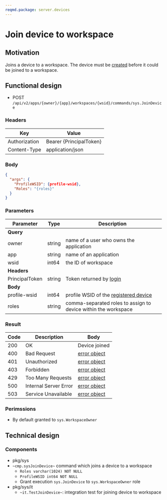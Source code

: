 ```yaml
---
reqmd.package: server.devices
---
```


# Join device to workspace

## Motivation

Joins a device to a workspace. The device must be [created](./create-device.md) before it could be joined to a workspace.

## Functional design

- POST `/api/v2/apps/{owner}/{app}/workspaces/{wsid}/commands/sys.JoinDevice`

### Headers

| Key | Value |
| --- | --- |
| Authorization | Bearer {PrincipalToken} |
| Content-Type | application/json |

### Body

```json
{
  "args": {
    "ProfileWSID": {profile-wsid},
    "Roles": "{roles}"
  }
}
```

### Parameters

| Parameter | Type | Description |
| --- | --- | --- |
| **Query** | | |
| owner | string | name of a user who owns the application |
| app | string | name of an application |
| wsid | int64 | the ID of workspace |
| **Headers** | | |
| PrincipalToken | string | Token returned by [login](../apiv2/login.md) |
| **Body** | | |
| profile-wsid | int64 | profile WSID of the [registered device](./create-device.md) |
| roles  | string | comma-separated roles to assign to device within the workspace |

### Result

| Code | Description | Body |
| --- | --- | --- |
| 200 | OK | Device joined |
| 400 | Bad Request | [error object](errors.md) |
| 401 | Unauthorized | [error object](errors.md) |
| 403 | Forbidden | [error object](errors.md) |
| 429 | Too Many Requests | [error object](errors.md) |
| 500 | Internal Server Error | [error object](errors.md) |
| 503 | Service Unavailable | [error object](errors.md) |

### Perimssions

- By default granted to `sys.WorkspaceOwner`

## Technical design

### Components

- pkg/sys
- `~cmp.sysJoinDevice~` command which joins a device to a workspace
  - `Roles varchar(1024) NOT NULL`
  - `ProfileWSID int64 NOT NULL`
  - Grant execution `sys.JoinDevice` to `sys.WorkspaceOwner` role
- pkg/sys/it
  - `~it.TestJoinDevice~`: integration test for joining device to workspace
  